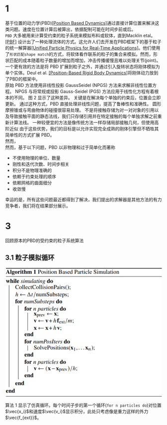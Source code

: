 <head>
    <script src="https://cdn.mathjax.org/mathjax/latest/MathJax.js?config=TeX-AMS-MML_HTMLorMML" type="text/javascript"></script>
    <script type="text/x-mathjax-config">
        MathJax.Hub.Config({
            tex2jax: {
            skipTags: ['script', 'noscript', 'style', 'textarea', 'pre'],
            inlineMath: [['$','$']],
            displayMath: [['$$','$$'], ['\\(', '\\)']]
            }
        });
    </script>
</head>  



# 1 
基于位置的动力学(PBD)[[Position Based Dynamics]](https://matthias-research.github.io/pages/publications/posBasedDyn.pdf)通过直接计算位置来解决这类问题。速度在位置计算后被算出，依据配制可能在时间步前或后。  
`PBD` 大多被用来计算受约束的粒子系统来模拟布料或软体，直到Macklin etal。[[PBF]](https://mmacklin.com/pbf_sig_preprint.pdf) 设计出了一种处理流体的方式。这允许人们去开发在PBD框架下的基于粒子的统一解算器[[Unified Particle Physics for Real-Time Applications]](https://mmacklin.com/uppfrta_preprint.pdf)。他们使用了`形状匹配shape match`的方式，将软体看作联系的粒子的集合来模拟。然而，形状匹配的成本随着粒子数量的增加而增加，冲击传播缓慢且难以处理关节(joint)。一个更有效的方法是将 PBD 扩展到粒子之外，并通过引入旋转状态将刚体模拟为单个实体。Deul et al. [[Position-Based Rigid Body Dynamics]](https://animation.rwth-aachen.de/media/papers/2014-CAVW-PBRBD.pdf)将刚体动力放到了PBD的框架中。   
原始 PBD 方法使用非线性投影 GaussSeidel (NPGS) 方法来求解非线性位置方程。 NPGS 与将常规或投影 Gauss-Seidel (PGS) 方法应用于线性化方程有着根本的不同。 图 2 显示了这种差异。 关键是在解决每个单独的约束后，位置会立即更新。 通过这种方式，PBD 直接处理非线性问题，提高了鲁棒性和准确性。 圆形摩擦锥或与弯曲物体的碰撞很容易处理。 不是将接触存储为对一对对象的引用以及导致接触平面的静态法线，我们只存储引用并在特定接触的每个单独求解之前重新计算法线。 一种较便宜的方法是像传统方法一样存储局部接触几何，但使用高阶近似
由于这些优势，我们的目标是以允许实现完全成熟的刚体引擎但不牺牲其简单性的方式扩展 PBD。  
然而，  
然而，基于以下问题，PBD 以非物理和过于简单化而著称  
* 不使用物理的单位、数量
* 刚性和迭代次数、时间步相关
* 积分不是物理准确的
* 依赖于约束处理的顺序
* 依赖网格的曲面细分
* 收敛慢  

幸运的是，所有这些问题最近都得到了解决，我们提出的求解器是其他方法的有力竞争者，我们将在结果部分展示。  
# 3 
回顾原本的PBD的受约束的粒子系统算法  
## 3.1 粒子模拟循环
<div align=center><img src="../../../img/physics/Detailed-Rigid-Body-Simulation-with-EPBD-3-1-0.png"></div>    

算法 1 显示了仿真循环。每个时间子步的第一个循环(`for n particles do`)对位置$\vec{x_i}$和速度$\vec{v_i}$显示积分，此处只考虑像是重力这样的外力$\vec{f_{ext}}$。  
